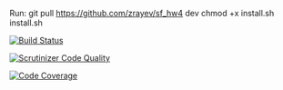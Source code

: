 Run:
    git pull https://github.com/zrayev/sf_hw4 dev
    chmod +x install.sh
    install.sh
    
[![Build Status](https://travis-ci.org/zrayev/sf_hw4.svg?branch=dev)](https://travis-ci.org/zrayev/sf_hw4)

[![Scrutinizer Code Quality](https://scrutinizer-ci.com/g/zrayev/sf_hw4/badges/quality-score.png?b=dev)](https://scrutinizer-ci.com/g/zrayev/sf_hw4/?branch=dev)

[![Code Coverage](https://scrutinizer-ci.com/g/zrayev/sf_hw4/badges/coverage.png?b=dev)](https://scrutinizer-ci.com/g/zrayev/sf_hw4/?branch=dev)

